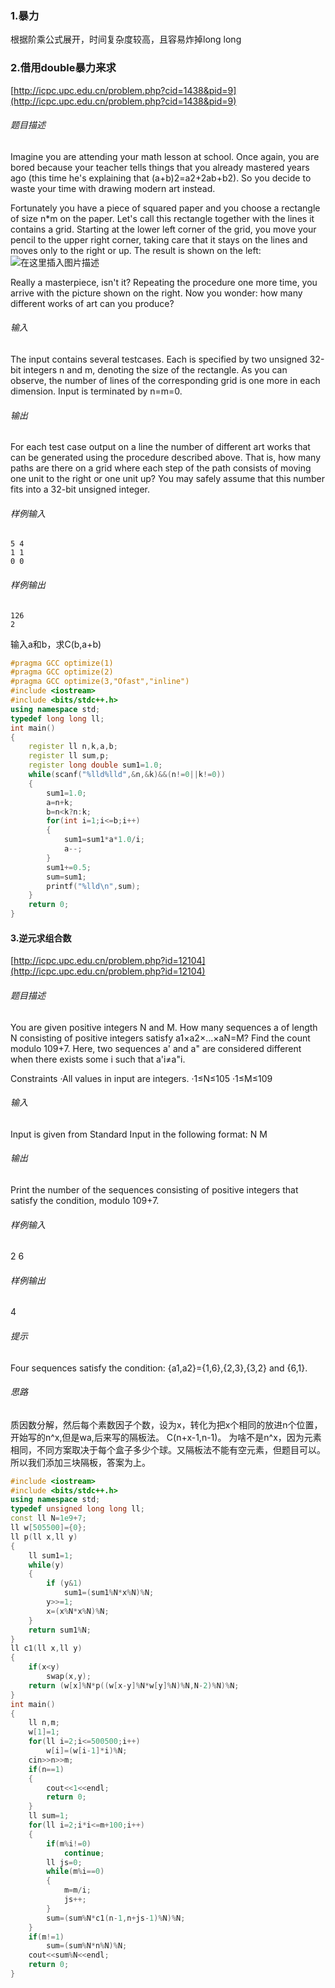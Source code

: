 ### 1.暴力
根据阶乘公式展开，时间复杂度较高，且容易炸掉long long
### 2.借用double暴力来求
[http://icpc.upc.edu.cn/problem.php?cid=1438&pid=9](http://icpc.upc.edu.cn/problem.php?cid=1438&pid=9)
###### 题目描述
Imagine you are attending your math lesson at school. Once again, you are bored because your teacher tells things that you already mastered years ago (this time he's explaining that (a+b)2=a2+2ab+b2). So you decide to waste your time with drawing modern art instead. 

Fortunately you have a piece of squared paper and you choose a rectangle of size n*m on the paper. Let's call this rectangle together with the lines it contains a grid. Starting at the lower left corner of the grid, you move your pencil to the upper right corner, taking care that it stays on the lines and moves only to the right or up. The result is shown on the left: 
![在这里插入图片描述](https://img-service.csdnimg.cn/img_convert/1cd61742e6e6e2168ed33e5ca6c5c536.png#pic_center)

Really a masterpiece, isn't it? Repeating the procedure one more time, you arrive with the picture shown on the right. Now you wonder: how many different works of art can you produce?
###### 输入
The input contains several testcases. Each is specified by two unsigned 32-bit integers n and m, denoting the size of the rectangle. As you can observe, the number of lines of the corresponding grid is one more in each dimension. Input is terminated by n=m=0.
###### 输出
For each test case output on a line the number of different art works that can be generated using the procedure described above. That is, how many paths are there on a grid where each step of the path consists of moving one unit to the right or one unit up? You may safely assume that this number fits into a 32-bit unsigned integer.
###### 样例输入
```
5 4
1 1
0 0
```
###### 样例输出
```
126
2
```
输入a和b，求C(b,a+b)

```cpp
#pragma GCC optimize(1)
#pragma GCC optimize(2)
#pragma GCC optimize(3,"Ofast","inline")
#include <iostream>
#include <bits/stdc++.h>
using namespace std;
typedef long long ll;
int main()
{
    register ll n,k,a,b;
    register ll sum,p;
    register long double sum1=1.0;
    while(scanf("%lld%lld",&n,&k)&&(n!=0||k!=0))
    {
        sum1=1.0;
        a=n+k;
        b=n<k?n:k;
        for(int i=1;i<=b;i++)
        {
            sum1=sum1*a*1.0/i;
            a--;
        }
        sum1+=0.5;
        sum=sum1;
        printf("%lld\n",sum);
    }
    return 0;
}
```
#### 3.逆元求组合数
[http://icpc.upc.edu.cn/problem.php?id=12104](http://icpc.upc.edu.cn/problem.php?id=12104)
###### 题目描述
You are given positive integers N and M.
How many sequences a of length N consisting of positive integers satisfy a1×a2×...×aN=M? Find the count modulo 109+7.
Here, two sequences a' and a" are considered different when there exists some i such that a'i≠a"i.

Constraints
·All values in input are integers.
·1≤N≤105
·1≤M≤109
###### 输入
Input is given from Standard Input in the following format:
N M

###### 输出
Print the number of the sequences consisting of positive integers that satisfy the condition, modulo 109+7.
###### 样例输入
2 6
###### 样例输出
4
###### 提示
Four sequences satisfy the condition: {a1,a2}={1,6},{2,3},{3,2} and {6,1}.
###### 思路
质因数分解，然后每个素数因子个数，设为x，转化为把x个相同的放进n个位置，开始写的n^x,但是wa,后来写的隔板法。
C(n+x-1,n-1)。
为啥不是n^x，因为元素相同，不同方案取决于每个盒子多少个球。又隔板法不能有空元素，但题目可以。所以我们添加三块隔板，答案为上。

```cpp
#include <iostream>
#include <bits/stdc++.h>
using namespace std;
typedef unsigned long long ll;
const ll N=1e9+7;
ll w[505500]={0};
ll p(ll x,ll y)
{
    ll sum1=1;
    while(y)
    {
        if (y&1)
            sum1=(sum1%N*x%N)%N;
        y>>=1;
        x=(x%N*x%N)%N;
    }
    return sum1%N;
}
ll c1(ll x,ll y)
{
    if(x<y)
        swap(x,y);
    return (w[x]%N*p((w[x-y]%N*w[y]%N)%N,N-2)%N)%N;
}
int main()
{
    ll n,m;
    w[1]=1;
    for(ll i=2;i<=500500;i++)
        w[i]=(w[i-1]*i)%N;
    cin>>n>>m;
    if(n==1)
    {
        cout<<1<<endl;
        return 0;
    }
    ll sum=1;
    for(ll i=2;i*i<=m+100;i++)
    {
        if(m%i!=0)
            continue;
        ll js=0;
        while(m%i==0)
        {
            m=m/i;
            js++;
        }
        sum=(sum%N*c1(n-1,n+js-1)%N)%N;
    }
    if(m!=1)
        sum=(sum%N*n%N)%N;
    cout<<sum%N<<endl;
    return 0;
}
```

